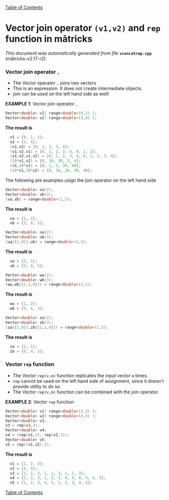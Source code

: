 
[Table of Contents](README.md)


# Vector join operator `(v1,v2)` and `rep` function in mātricks
_This document was automatically generated from file_ **`vconcatrep.cpp`** (mātricks-v2.17-r2).

### Vector join operator `,` 
* The Vector operator `,` joins two vectors
* This is an expression.  It does not create intermediate objects.
* join can be used on the left hand side as well!


**EXAMPLE 1**: Vector join operator `,`
```C++
Vector<double> v1( range<double>(0,2) );
Vector<double> v2( range<double>(3,4) );
```

**The result is**
```C++
  v1 = {0, 1, 2}; 
  v2 = {3, 4}; 
  (v1,v2) = {0, 1, 2, 3, 4}; 
  (v1,v2,v1) = {0, 1, 2, 3, 4, 0, 1, 2}; 
  (v1,v2,v1,v2) = {0, 1, 2, 3, 4, 0, 1, 2, 3, 4}; 
  (10*v1,v2) = {0, 10, 20, 3, 4}; 
  (v1,10*v2) = {0, 1, 2, 30, 40}; 
  (10*v1,10*v2) = {0, 10, 20, 30, 40}; 
```


The following are examples usign the join operator on the left hand side

```C++
Vector<double> va(2);
Vector<double> vb(3);
(va,vb) = range<double>(1,5);
```

**The result is**
```C++
  va = {1, 2}; 
  vb = {3, 4, 5}; 
```

```C++
Vector<double> ua(2);
Vector<double> ub(3);
(ua[{1,0}],ub) = range<double>(1,5);
```

**The result is**
```C++
  ua = {2, 1}; 
  ub = {3, 4, 5}; 
```

```C++
Vector<double> wa(2);
Vector<double> wb(3);
(wa,wb[{2,1,0}]) = range<double>(1,5);
```

**The result is**
```C++
  wa = {1, 2}; 
  wb = {5, 4, 3}; 
```

```C++
Vector<double> za(2);
Vector<double> zb(3);
(za[{1,0}],zb[{2,1,0}]) = range<double>(1,5);
```

**The result is**
```C++
  za = {2, 1}; 
  zb = {5, 4, 3}; 
```

### Vector `rep` function
* The Vector `rep(v,m)` function replicates the input vector `m` times.
* `rep` cannot be used on the left hand side of assignment, since it doesn't provide utility to do so.
* The Vector `rep(v,m)` function can be combined with the join operator.


**EXAMPLE 2**: Vector `rep` function
```C++
Vector<double> v1( range<double>(1,3) );
Vector<double> v2( range<double>(4,5) );
Vector<double> v3;
v3 = rep(v1,3);
Vector<double> v4;
v4 = (rep(v1,2), rep(v2,3));
Vector<double> v5;
v5 = rep((v1,v2),2);
```

**The result is**
```C++
  v1 = {1, 2, 3}; 
  v2 = {4, 5}; 
  v3 = {1, 2, 3, 1, 2, 3, 1, 2, 3}; 
  v4 = {1, 2, 3, 1, 2, 3, 4, 5, 4, 5, 4, 5}; 
  v5 = {1, 2, 3, 4, 5, 1, 2, 3, 4, 5}; 
```




[Table of Contents](README.md)
